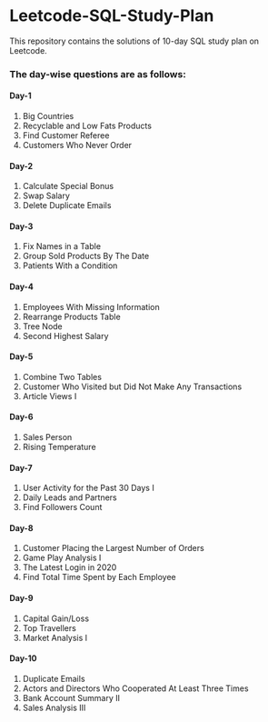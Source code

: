 # Leetcode-SQL-Study-Plan
This repository contains the solutions of 10-day SQL study plan on Leetcode.

### The day-wise questions are as follows:

#### Day-1
1) Big Countries
2) Recyclable and Low Fats Products
3) Find Customer Referee
4) Customers Who Never Order

#### Day-2
1) Calculate Special Bonus
2) Swap Salary
3) Delete Duplicate Emails

#### Day-3
1) Fix Names in a Table
2) Group Sold Products By The Date
3) Patients With a Condition

#### Day-4
1) Employees With Missing Information
2) Rearrange Products Table
3) Tree Node
4) Second Highest Salary

#### Day-5
1) Combine Two Tables
2) Customer Who Visited but Did Not Make Any Transactions
3) Article Views I

#### Day-6
1) Sales Person
2) Rising Temperature

#### Day-7
1) User Activity for the Past 30 Days I
2) Daily Leads and Partners
3) Find Followers Count

#### Day-8
1) Customer Placing the Largest Number of Orders
2) Game Play Analysis I
3) The Latest Login in 2020
4) Find Total Time Spent by Each Employee

#### Day-9
1) Capital Gain/Loss
2) Top Travellers
3) Market Analysis I

#### Day-10
1) Duplicate Emails
2) Actors and Directors Who Cooperated At Least Three Times
3) Bank Account Summary II
4) Sales Analysis III
